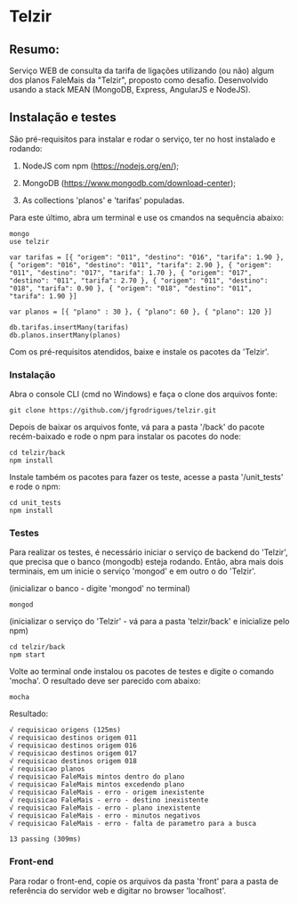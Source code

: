 # Telzir

## Resumo:

Serviço WEB de consulta da tarifa de ligações utilizando (ou não) algum dos planos FaleMais da "Telzir", proposto como desafio. Desenvolvido usando a stack MEAN (MongoDB, Express, AngularJS e NodeJS).

## Instalação e testes

São pré-requisitos para instalar e rodar o serviço, ter no host instalado e rodando:

1. NodeJS com npm (https://nodejs.org/en/);

2. MongoDB (https://www.mongodb.com/download-center);

3. As collections 'planos' e 'tarifas' populadas.

Para este último, abra um terminal e use os cmandos na sequência abaixo:

```shell
mongo
use telzir

var tarifas = [{ "origem": "011", "destino": "016", "tarifa": 1.90 }, { "origem": "016", "destino": "011", "tarifa": 2.90 }, { "origem": "011", "destino": "017", "tarifa": 1.70 }, { "origem": "017", "destino": "011", "tarifa": 2.70 }, { "origem": "011", "destino": "018", "tarifa": 0.90 }, { "origem": "018", "destino": "011", "tarifa": 1.90 }]

var planos = [{ "plano" : 30 }, { "plano": 60 }, { "plano": 120 }]

db.tarifas.insertMany(tarifas)
db.planos.insertMany(planos)
```

Com os pré-requisitos atendidos, baixe e instale os pacotes da 'Telzir'.

### Instalação

Abra o console CLI (cmd no Windows) e faça o clone dos arquivos fonte:

```shell
git clone https://github.com/jfgrodrigues/telzir.git
```

Depois de baixar os arquivos fonte, vá para a pasta '/back' do pacote recém-baixado e rode o npm para instalar os pacotes do node:

```shell
cd telzir/back
npm install
```

Instale também os pacotes para fazer os teste, acesse a pasta '/unit_tests' e rode o npm:

```shell
cd unit_tests
npm install
```

### Testes

Para realizar os testes, é necessário iniciar o serviço de backend do 'Telzir', que precisa que o banco (mongodb) esteja rodando. Então, abra mais dois terminais, em um inicie o serviço 'mongod' e em outro o do 'Telzir'. 

(inicializar o banco - digite 'mongod' no terminal)
```shell
mongod
```

(inicializar o serviço do 'Telzir' - vá para a pasta 'telzir/back' e inicialize pelo npm)
```shell
cd telzir/back
npm start
```

Volte ao terminal onde instalou os pacotes de testes e digite o comando 'mocha'. O resultado deve ser parecido com abaixo:

```shell
mocha
```
Resultado:
```shell
√ requisicao origens (125ms)
√ requisicao destinos origem 011
√ requisicao destinos origem 016
√ requisicao destinos origem 017
√ requisicao destinos origem 018
√ requisicao planos
√ requisicao FaleMais mintos dentro do plano
√ requisicao FaleMais mintos excedendo plano
√ requisicao FaleMais - erro - origem inexistente
√ requisicao FaleMais - erro - destino inexistente
√ requisicao FaleMais - erro - plano inexistente
√ requisicao FaleMais - erro - minutos negativos
√ requisicao FaleMais - erro - falta de parametro para a busca

13 passing (309ms)
```

### Front-end

Para rodar o front-end, copie os arquivos da pasta 'front' para a pasta de referência do servidor web e digitar no browser 'localhost'.
